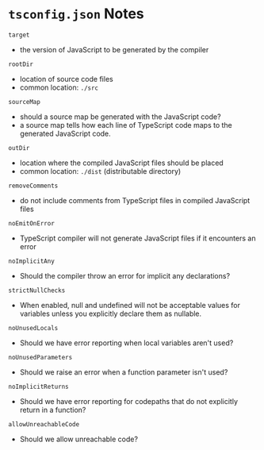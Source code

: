 # `tsconfig.json` Notes

`target`
* the version of JavaScript to be generated by the compiler

`rootDir`
* location of source code files
* common location: `./src`

`sourceMap`
* should a source map be generated with the JavaScript code?
* a source map tells how each line of TypeScript code maps to the generated JavaScript code.

`outDir`
* location where the compiled JavaScript files should be placed
* common location: `./dist` (distributable directory)

`removeComments`
* do not include comments from TypeScript files in compiled JavaScript files

`noEmitOnError`
* TypeScript compiler will not generate JavaScript files if it encounters an error

`noImplicitAny`
* Should the compiler throw an error for implicit any declarations?

`strictNullChecks`
* When enabled, null and undefined will not be acceptable values for variables unless you explicitly declare them as nullable.

`noUnusedLocals`
* Should we have error reporting when local variables aren't used?

`noUnusedParameters`
* Should we raise an error when a function parameter isn't used?

`noImplicitReturns`
* Should we have error reporting for codepaths that do not explicitly return in a function?

`allowUnreachableCode`
* Should we allow unreachable code?
